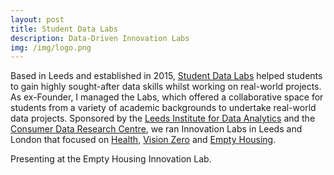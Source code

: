 ```yaml
---
layout: post
title: Student Data Labs
description: Data-Driven Innovation Labs
img: /img/logo.png
---
```


Based in Leeds and established in 2015, <a href="https://studentdatalabs.com/">Student Data Labs</a> helped students to gain highly sought-after data skills whilst working on real-world projects. As ex-Founder, I managed the Labs, which offered a collaborative space for students from a variety of academic backgrounds to undertake real-world data projects. Sponsored by the <a href="http://lida.leeds.ac.uk/">Leeds Institute for Data Analytics</a> and the <a href="https://www.cdrc.ac.uk/">Consumer Data Research Centre</a>, we ran Innovation Labs in Leeds and London that focused on <a href="https://github.com/StudentDataLabs/HealthInnovationLab">Health</a>, <a href="https://github.com/StudentDataLabs/VisionZeroInnovationLab">Vision Zero</a> and <a href="https://github.com/StudentDataLabs/EmptyHousingInnovationLab">Empty Housing</a>.


<div class="img_row">
	<img class="col three" src="{{ site.baseurl }}/img/Photo - Empty Housing Innovation Lab.png" alt="" title=""/>
</div>
<div class="col three caption">
</div>
<div class="col three caption">
	Presenting at the Empty Housing Innovation Lab.
</div>

